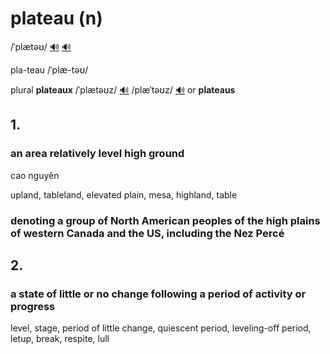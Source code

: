 # plateau (n)

/ˈplætəʊ/ [🔊](https://www.oxfordlearnersdictionaries.com/media/english/uk_pron/p/pla/plate/plateau__gb_1.mp3) [🔊](https://www.oxfordlearnersdictionaries.com/media/english/us_pron/p/pla/plate/plateau__us_1.mp3)

pla-teau /ˈplæ-təʊ/

plural **plateaux** /ˈplætəʊz/ [🔊](https://www.oxfordlearnersdictionaries.com/media/english/uk_pron/p/pla/plate/plateaus__gb_1.mp3) /plæˈtəʊz/ [🔊](https://www.oxfordlearnersdictionaries.com/media/english/uk_pron/p/pla/plate/plateaus__gb_1.mp3) or **plateaus**

## 1.

### an area relatively level high ground

cao nguyên

upland, tableland, elevated plain, mesa, highland, table

### denoting a group of North American peoples of the high plains of western Canada and the US, including the Nez Percé

## 2.

### a state of little or no change following a period of activity or progress

level, stage, period of little change, quiescent period, leveling-off period, letup, break, respite, lull